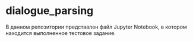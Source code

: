 # dialogue_parsing
В данном репозитории представлен файл Jupyter Notebook, в котором находится выполненное тестовое задание. 

